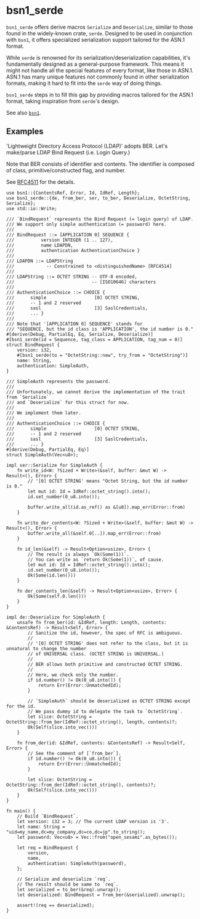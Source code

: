 # bsn1_serde

`bsn1_serde` offers derive macros `Serialize` and `Deserialize`, similar to those found in the widely-known crate, `serde`. Designed to be used in conjunction with `bsn1`, it offers specialized serialization support tailored for the ASN.1 format.

While `serde` is renowned for its serialization/deserialization capabilities, it's fundamentally designed as a general-purpose framework. This means it might not handle all the special features of every format, like those in ASN.1.
ASN.1 has many unique features not commonly found in other serialization formats, making it hard to fit into the `serde` way of doing things.

`bsn1_serde` steps in to fill this gap by providing macros tailored for the ASN.1 format, taking inspiration from `serde`'s design.

See also [`bsn1`].

[`bsn1`]: https://crates.io/crates/bsn1

## Examples

'Lightweight Directory Access Protocol (LDAP)' adopts BER.
Let's make/parse LDAP Bind Request (i.e. Login Query.)

Note that BER consists of identifier and contents.
The identifier is composed of class, primitive/constructed flag, and number.

See [RFC4511](https://www.rfc-editor.org/rfc/rfc4511) for the details.

```
use bsn1::{ContentsRef, Error, Id, IdRef, Length};
use bsn1_serde::{de, from_ber, ser, to_ber, Deserialize, OctetString, Serialize};
use std::io::Write;

/// `BindRequest` represents the Bind Request (= login query) of LDAP.
/// We support only simple authentication (= password) here.
///
/// BindRequest ::= [APPLICATION 0] SEQUENCE {
///          version INTEGER (1 .. 127),
///          name LDAPDN,
///          authentication AuthenticationChoice }
///
/// LDAPDN ::= LDAPString
///            -- Constrained to <distinguishedName> [RFC4514]
///
/// LDAPString ::= OCTET STRING -- UTF-8 encoded,
///                             -- [ISO10646] characters
///
/// AuthenticationChoice ::= CHOICE {
///      simple                  [0] OCTET STRING,
///      -- 1 and 2 reserved
///      sasl                    [3] SaslCredentials,
///      ... }
///
/// Note that '[APPLICATION 0] SEQUENCE' stands for
/// "SEQUENCE, but the id class is 'APPLICATION', the id number is 0."
#[derive(Debug, PartialEq, Eq, Serialize, Deserialize)]
#[bsn1_serde(id = Sequence, tag_class = APPLICATION, tag_num = 0)]
struct BindRequest {
    version: i32,
    #[bsn1_serde(to = "OctetString::new", try_from = "OctetString")]
    name: String,
    authentication: SimpleAuth,
}

/// SimpleAuth represents the password.
///
/// Unfortunately, we cannot derive the implementation of the trait from `Serialize`
/// and `Deserialize` for this struct for now.
///
/// We implement them later.
///
/// AuthenticationChoice ::= CHOICE {
///      simple                  [0] OCTET STRING,
///      -- 1 and 2 reserved
///      sasl                    [3] SaslCredentials,
///      ... }
#[derive(Debug, PartialEq, Eq)]
struct SimpleAuth(Vec<u8>);

impl ser::Serialize for SimpleAuth {
    fn write_id<W: ?Sized + Write>(&self, buffer: &mut W) -> Result<(), Error> {
        // '[0] OCTET STRING' means "Octet String, but the id number is 0."
        let mut id: Id = IdRef::octet_string().into();
        id.set_number(0_u8.into());

        buffer.write_all(id.as_ref() as &[u8]).map_err(Error::from)
    }

    fn write_der_contents<W: ?Sized + Write>(&self, buffer: &mut W) -> Result<(), Error> {
        buffer.write_all(&self.0[..]).map_err(Error::from)
    }

    fn id_len(&self) -> Result<Option<usize>, Error> {
        // The result is always `Ok(Some(1))`.
        // You can write as `return Ok(Some(1))`, of cause.
        let mut id: Id = IdRef::octet_string().into();
        id.set_number(0_u8.into());
        Ok(Some(id.len()))
    }

    fn der_contents_len(&self) -> Result<Option<usize>, Error> {
        Ok(Some(self.0.len()))
    }
}

impl de::Deserialize for SimpleAuth {
    unsafe fn from_ber(id: &IdRef, length: Length, contents: &ContentsRef) -> Result<Self, Error> {
        // Sanitize the id, however, the spec of RFC is ambiguous.
        //
        // '[0] OCTET STRING' does not refer to the class, but it is unnatural to change the number
        // of UNIVERSAL class. (OCTET STRING is UNIVERSAL.)
        //
        // BER allows both primitive and constructed OCTET STRING.
        //
        // Here, we check only the number.
        if id.number() != Ok(0_u8.into()) {
            return Err(Error::UnmatchedId);
        }

        // `SimpleAuth` should be deserialized as OCTET STRING except for the id.
        // We pass dummy id to delegate the task to `OctetString`.
        let slice: OctetString = OctetString::from_ber(IdRef::octet_string(), length, contents)?;
        Ok(Self(slice.into_vec()))
    }

    fn from_der(id: &IdRef, contents: &ContentsRef) -> Result<Self, Error> {
        // See the comment of [`from_ber`].
        if id.number() != Ok(0_u8.into()) {
            return Err(Error::UnmatchedId);
        }

        let slice: OctetString = OctetString::from_der(IdRef::octet_string(), contents)?;
        Ok(Self(slice.into_vec()))
    }
}

fn main() {
    // Build `BindRequest`.
    let version: i32 = 3; // The current LDAP version is '3'.
    let name: String = "uid=my_name,dc=my_company,dc=co,dc=jp".to_string();
    let password: Vec<u8> = Vec::from("open_sesami".as_bytes());

    let req = BindRequest {
        version,
        name,
        authentication: SimpleAuth(password),
    };

    // Serialize and deserialize `req`.
    // The result should be same to `req`.
    let serialized = to_ber(&req).unwrap();
    let deserialized: BindRequest = from_ber(&serialized).unwrap();

    assert!(req == deserialized);
}
```
